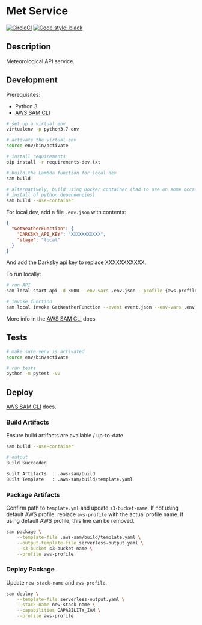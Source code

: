 # Met Service

[![CircleCI](https://circleci.com/gh/sam-atkins/met-service/tree/main.svg?style=svg)](https://circleci.com/gh/sam-atkins/met-service/tree/main)
<a href="https://github.com/ambv/black"><img alt="Code style: black" src="https://img.shields.io/badge/code%20style-black-000000.svg"></a>

## Description

Meteorological API service.

## Development

Prerequisites:

* Python 3
* [AWS SAM CLI](https://github.com/awslabs/aws-sam-cli)

```bash
# set up a virtual env
virtualenv -p python3.7 env

# activate the virtual env
source env/bin/activate

# install requirements
pip install -r requirements-dev.txt

# build the Lambda function for local dev
sam build

# alternatively, build using Docker container (had to use on some occasions to manage
# install of python dependencies)
sam build --use-container
```

For local dev, add a file `.env.json` with contents:

```json
{
  "GetWeatherFunction": {
    "DARKSKY_API_KEY": "XXXXXXXXXXX",
    "stage": "local"
  }
}
```

And add the Darksky api key to replace XXXXXXXXXXX.

To run locally:

```bash
# run API
sam local start-api -d 3000 --env-vars .env.json --profile {aws-profile}

# invoke function
sam local invoke GetWeatherFunction --event event.json --env-vars .env.json --profile {aws-profile}
```

More info in the [AWS SAM CLI](https://github.com/awslabs/aws-sam-cli/blob/develop/docs/usage.md#invoke-functions-locally) docs.

## Tests

```bash
# make sure venv is activated
source env/bin/activate

# run tests
python -m pytest -vv
```

## Deploy

[AWS SAM CLI](https://github.com/awslabs/aws-sam-cli/blob/develop/docs/deploying_serverless_applications.md) docs.

### Build Artifacts

Ensure build artifacts are available /  up-to-date.

```bash
sam build --use-container

# output
Build Succeeded

Built Artifacts  : .aws-sam/build
Built Template   : .aws-sam/build/template.yaml
```

### Package Artifacts

Confirm path to `template.yml` and update `s3-bucket-name`. If not using default AWS profile, replace `aws-profile` with the actual profile name. If using default AWS profile, this line can be removed.

```bash
sam package \
    --template-file .aws-sam/build/template.yaml \
    --output-template-file serverless-output.yaml \
    --s3-bucket s3-bucket-name \
    --profile aws-profile
```

### Deploy Package

Update `new-stack-name` and `aws-profile`.

```bash
sam deploy \
    --template-file serverless-output.yaml \
    --stack-name new-stack-name \
    --capabilities CAPABILITY_IAM \
    --profile aws-profile
```

